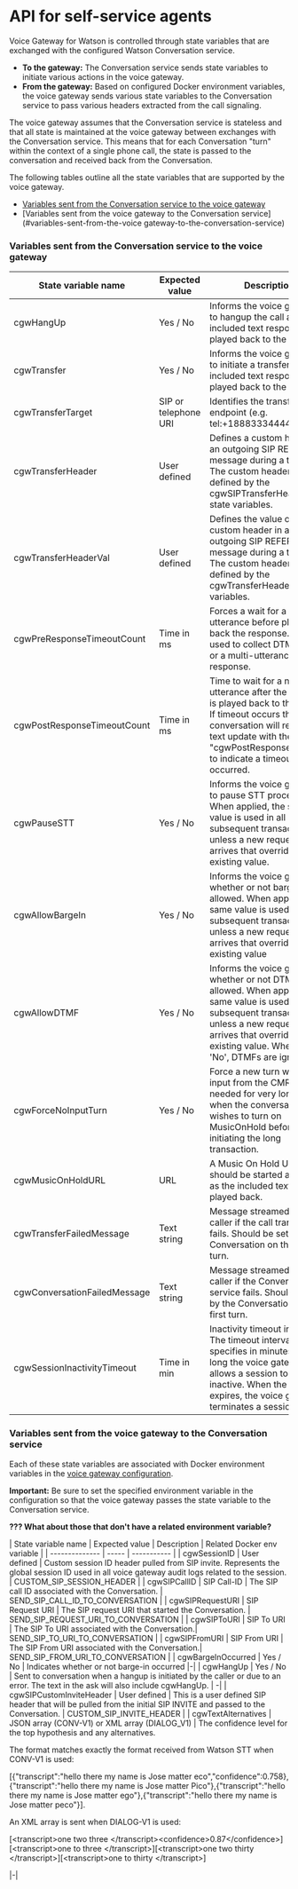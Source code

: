 # API for self-service agents

Voice Gateway for Watson is controlled through state variables that are exchanged with the configured Watson Conversation service.
* **To the gateway:** The Conversation service sends state variables to initiate various actions in the voice gateway.
* **From the gateway:** Based on configured Docker environment variables, the voice gateway sends various state variables to the Conversation service to pass various headers extracted from the call signaling.

The voice gateway assumes that the Conversation service is stateless and that all state is maintained at the voice gateway between exchanges with the Conversation service. This means that for each Conversation "turn" within the context of a single phone call, the state is passed to the conversation and received back from the Conversation.

The following tables outline all the state variables that are supported by the voice gateway.
* [Variables sent from the Conversation service to the voice gateway](#variables-sent-from-the-conversation-service-to-the-voice-gateway)
* [Variables sent from the voice gateway to the Conversation service](#variables-sent-from-the-voice gateway-to-the-conversation-service)


### Variables sent from the Conversation service to the voice gateway

| State variable name | Expected value | Description | Default |
| -------------- | ------ | ----------- | ---------- |
| cgwHangUp | Yes / No| Informs the voice gateway to hangup the call after the included text response is played back to the caller.| - |
| cgwTransfer | Yes / No | Informs the voice gateway to initiate a transfer after the included text response is played back to the caller.| - |
| cgwTransferTarget | SIP or telephone URI | Identifies the transfer to endpoint (e.g. tel:+18883334444). | - |
| cgwTransferHeader | User defined | Defines a custom header in an outgoing SIP REFER message during a transfer. The custom header value is defined by the cgwSIPTransferHeaderVal state variables. | - |
| cgwTransferHeaderVal | User defined | Defines the value of a custom header in an outgoing SIP REFER message during a transfer. The custom header is defined by the cgwTransferHeader state variables. | - |
| cgwPreResponseTimeoutCount | Time in ms | Forces a wait for a new utterance before playing back the response. Can be used to collect DTMF digits or a multi-utterance response. | - |
| cgwPostResponseTimeoutCount | Time in ms | Time to wait for a new utterance after the response is played back to the caller. If timeout occurs the conversation will receive a text update with the word "cgwPostResponseTimeout" to indicate a timeout occurred.| - |
| cgwPauseSTT | Yes / No | Informs the voice gateway to pause STT processing. When applied, the same value is used in all subsequent transactions, unless a new request arrives that overrides the existing value. | No |
| cgwAllowBargeIn | Yes / No | Informs the voice gateway whether or not barge-in is allowed. When applied, the same value is used in all subsequent transactions, unless a new request arrives that overrides the existing value | Yes |
| cgwAllowDTMF | Yes / No | Informs the voice gateway whether or not DTMF is allowed. When applied, the same value is used in all subsequent transactions, unless a new request arrives that overrides the existing value. When set to 'No', DTMFs are ignored| Yes |
| cgwForceNoInputTurn | Yes / No | Force a new turn with no input from the CMR. This is needed for very long turns when the conversation wishes to turn on MusicOnHold before initiating the long transaction.| No |
| cgwMusicOnHoldURL | URL | A Music On Hold URL that should be started as soon as the included text is played back. | - |
| cgwTransferFailedMessage | Text string | Message streamed to the caller if the call transfer fails. Should be set by the Conversation on the first turn. | - |
| cgwConversationFailedMessage | Text string | Message streamed to the caller if the Conversation service fails. Should be set by the Conversation on the first turn. | - |
| cgwSessionInactivityTimeout| Time in min | Inactivity timeout interval. The timeout interval value specifies in minutes how long the voice gateway allows a session to be inactive. When the timeout expires, the voice gateway terminates a session . | 2 min |


### Variables sent from the voice gateway to the Conversation service

Each of these state variables are associated with Docker environment variables in the [voice gateway configuration](config.md).

**Important:** Be sure to set the specified environment variable in the configuration so that the voice gateway passes the state variable to the Conversation service.

**??? What about those that don't have a related environment variable?**

| State variable name | Expected value | Description | Related Docker env variable |
| -------------- | ----- | ----------- |
| cgwSessionID   | User defined | Custom session ID header pulled from SIP invite. Represents the global session ID used in all voice gateway audit logs related to the session. | CUSTOM_SIP_SESSION_HEADER |
| cgwSIPCallID | SIP Call-ID | The SIP call ID associated with the Conversation. | SEND_SIP_CALL_ID_TO_CONVERSATION |
| cgwSIPRequestURI | SIP Request URI | The SIP request URI that started the Conversation. | SEND_SIP_REQUEST_URI_TO_CONVERSATION |
| cgwSIPToURI | SIP To URI | The SIP To URI associated with the Conversation.| SEND_SIP_TO_URI_TO_CONVERSATION |
| cgwSIPFromURI | SIP From URI | The SIP From URI associated with the Conversation.| SEND_SIP_FROM_URI_TO_CONVERSATION |
| cgwBargeInOccurred | Yes / No | Indicates whether or not barge-in occurred |-|
| cgwHangUp | Yes / No | Sent to conversation when a hangup is initiated by the caller or due to an error. The text in the ask will also include cgwHangUp. | -|
| cgwSIPCustomInviteHeader | User defined | This is a user defined SIP header that will be pulled from the initial SIP INVITE and passed to the Conversation. | CUSTOM_SIP_INVITE_HEADER |
| cgwTextAlternatives | JSON array (CONV-V1) or XML array (DIALOG_V1) | The confidence level for the top hypothesis and any alternatives. <p>The format matches exactly the format received from Watson STT when CONV-V1 is used:</p><p>[{"transcript":"hello there my name is Jose matter eco","confidence":0.758},{"transcript":"hello there my name is Jose matter Pico"},{"transcript":"hello there my name is Jose matter ego"},{"transcript":"hello there my name is Jose matter peco"}].</p><p> An XML array is sent when DIALOG-V1 is used:</p><p> [\<transcript\>one two three \</transcript\>\<confidence\>0.87\</confidence\>][\<transcript\>one to three \</transcript\>][\<transcript\>one two thirty \</transcript\>][\<transcript\>one to thirty \</transcript\>]</p> |-|
